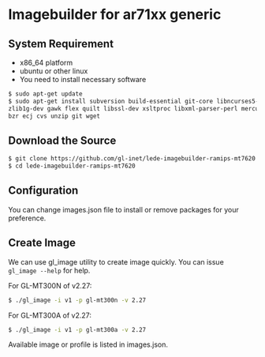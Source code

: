 # Imagebuilder for ar71xx generic  

## System Requirement  

- x86_64 platform  
- ubuntu or other linux  
- You need to install necessary software  

```bash  
$ sudo apt-get update
$ sudo apt-get install subversion build-essential git-core libncurses5-dev 
zlib1g-dev gawk flex quilt libssl-dev xsltproc libxml-parser-perl mercurial 
bzr ecj cvs unzip git wget
```  

## Download the Source  

```bash  
$ git clone https://github.com/gl-inet/lede-imagebuilder-ramips-mt7620.git
$ cd lede-imagebuilder-ramips-mt7620
```  

## Configuration  

You can change images.json file to install or remove packages for your  
preference.  

## Create Image  

We can use gl_image utility to create image quickly. You can issue  
`gl_image --help` for help.  

For GL-MT300N of v2.27:  
```bash  
$ ./gl_image -i v1 -p gl-mt300n -v 2.27
```  

For GL-MT300A of v2.27:  
```bash  
$ ./gl_image -i v1 -p gl-mt300a -v 2.27
```  

Available image or profile is listed in images.json.  


